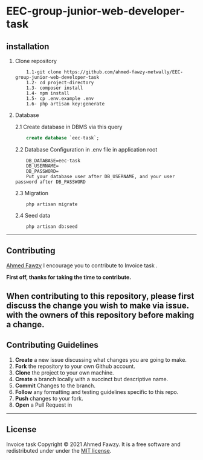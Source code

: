 # EEC-group-junior-web-developer-task

## installation
1. Clone repository

    ```
        1.1-git clone https://github.com/ahmed-fawzy-metwally/EEC-group-junior-web-developer-task
        1.2- cd project-directory 
        1.3- composer install
        1.4- npm install
        1.5- cp .env.example .env
        1.6- php artisan key:generate
    ```
2. Database 
    
    2.1 Create database in DBMS via this query
    ``` sql
        create database `eec-task`;
    ```
    2.2 Database Configuration in .env file in application root
    ``` 
        DB_DATABASE=eec-task
        DB_USERNAME=
        DB_PASSWORD=
        Put your database user after DB_USERNAME, and your user password after DB_PASSWORD
    ```
    2.3 Migration
    ``` 
        php artisan migrate

    ```
    2.4 Seed data
    ```
        php artisan db:seed
    ```


---
## Contributing

[Ahmed Fawzy](https://github.com/ahmed-fawzy-metwally)
I encourage you to contribute to Invoice task . 

**First off, thanks for taking the time to contribute.**

When contributing to this repository, please first discuss the change you wish to make via issue. 
with the owners of this repository before making a change.
---
## Contributing Guidelines

1. **Create** a new issue discussing what changes you are going to make.
2. **Fork** the repository to your own Github account.
3. **Clone** the project to your own machine.
4. **Create** a branch locally with a succinct but descriptive name.
5. **Commit** Changes to the branch.
6. **Follow** any formatting and testing guidelines specific to this repo.
7. **Push** changes to your fork.
8. **Open** a Pull Request in 
---
## License

 Invoice task Copyright © 2021 Ahmed Fawzy. It is a free software and redistributed under under the [MIT license](https://opensource.org/licenses/MIT).

